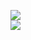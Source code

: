[![](https://img.shields.io/badge/Made%20With-Github%20Spray-lightgrey.svg?style=for-the-badge&logo=github)](https://github.com/Annihil/github-spray#1213)  
[![](https://i.imgur.com/2DrTn0Z.gif)](https://github.com/Annihil/github-spray)